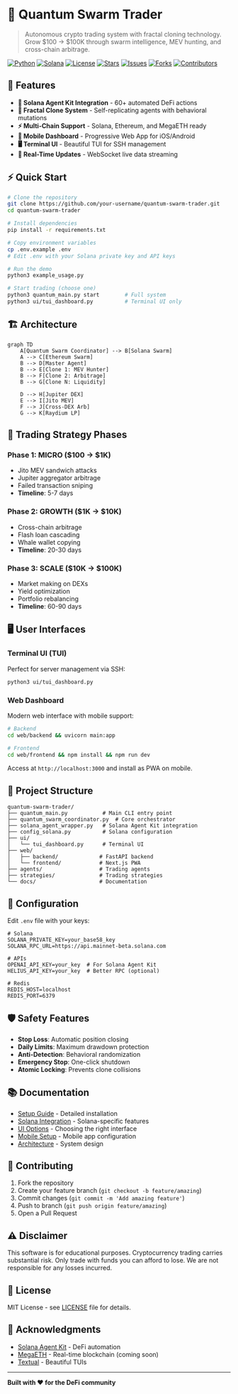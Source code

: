 # 🌌 Quantum Swarm Trader

> Autonomous crypto trading system with fractal cloning technology. Grow $100 → $100K through swarm intelligence, MEV hunting, and cross-chain arbitrage.

[![Python](https://img.shields.io/badge/Python-3.9+-blue.svg)](https://python.org)
[![Solana](https://img.shields.io/badge/Solana-Agent%20Kit-purple.svg)](https://github.com/sendaifun/solana-agent-kit)
[![License](https://img.shields.io/badge/License-MIT-green.svg)](LICENSE)
[![Stars](https://img.shields.io/github/stars/aegntic/fractal-swarm)](https://github.com/aegntic/fractal-swarm)
[![Issues](https://img.shields.io/github/issues/aegntic/fractal-swarm)](https://github.com/aegntic/fractal-swarm/issues)
[![Forks](https://img.shields.io/github/forks/aegntic/fractal-swarm)](https://github.com/aegntic/fractal-swarm/network)
[![Contributors](https://img.shields.io/github/contributors/aegntic/fractal-swarm)](https://github.com/aegntic/fractal-swarm/graphs/contributors)

## 🚀 Features

- **🤖 Solana Agent Kit Integration** - 60+ automated DeFi actions
- **🧬 Fractal Clone System** - Self-replicating agents with behavioral mutations
- **⚡ Multi-Chain Support** - Solana, Ethereum, and MegaETH ready
- **📱 Mobile Dashboard** - Progressive Web App for iOS/Android
- **🖥️ Terminal UI** - Beautiful TUI for SSH management
- **🔄 Real-Time Updates** - WebSocket live data streaming

## ⚡ Quick Start

```bash
# Clone the repository
git clone https://github.com/your-username/quantum-swarm-trader.git
cd quantum-swarm-trader

# Install dependencies
pip install -r requirements.txt

# Copy environment variables
cp .env.example .env
# Edit .env with your Solana private key and API keys

# Run the demo
python3 example_usage.py

# Start trading (choose one)
python3 quantum_main.py start        # Full system
python3 ui/tui_dashboard.py          # Terminal UI only
```

## 🏗️ Architecture

```mermaid
graph TD
    A[Quantum Swarm Coordinator] --> B[Solana Swarm]
    A --> C[Ethereum Swarm]
    B --> D[Master Agent]
    B --> E[Clone 1: MEV Hunter]
    B --> F[Clone 2: Arbitrage]
    B --> G[Clone N: Liquidity]
    
    D --> H[Jupiter DEX]
    E --> I[Jito MEV]
    F --> J[Cross-DEX Arb]
    G --> K[Raydium LP]
```

## 🎯 Trading Strategy Phases

### Phase 1: MICRO ($100 → $1K)
- Jito MEV sandwich attacks
- Jupiter aggregator arbitrage  
- Failed transaction sniping
- **Timeline**: 5-7 days

### Phase 2: GROWTH ($1K → $10K)
- Cross-chain arbitrage
- Flash loan cascading
- Whale wallet copying
- **Timeline**: 20-30 days

### Phase 3: SCALE ($10K → $100K)
- Market making on DEXs
- Yield optimization
- Portfolio rebalancing
- **Timeline**: 60-90 days

## 🖥️ User Interfaces

### Terminal UI (TUI)
Perfect for server management via SSH:
```bash
python3 ui/tui_dashboard.py
```

### Web Dashboard
Modern web interface with mobile support:
```bash
# Backend
cd web/backend && uvicorn main:app

# Frontend
cd web/frontend && npm install && npm run dev
```

Access at `http://localhost:3000` and install as PWA on mobile.

## 📁 Project Structure

```
quantum-swarm-trader/
├── quantum_main.py           # Main CLI entry point
├── quantum_swarm_coordinator.py  # Core orchestrator
├── solana_agent_wrapper.py   # Solana Agent Kit integration
├── config_solana.py          # Solana configuration
├── ui/
│   └── tui_dashboard.py      # Terminal UI
├── web/
│   ├── backend/             # FastAPI backend
│   └── frontend/            # Next.js PWA
├── agents/                  # Trading agents
├── strategies/              # Trading strategies
└── docs/                    # Documentation
```

## 🔧 Configuration

Edit `.env` file with your keys:
```env
# Solana
SOLANA_PRIVATE_KEY=your_base58_key
SOLANA_RPC_URL=https://api.mainnet-beta.solana.com

# APIs
OPENAI_API_KEY=your_key  # For Solana Agent Kit
HELIUS_API_KEY=your_key  # Better RPC (optional)

# Redis
REDIS_HOST=localhost
REDIS_PORT=6379
```

## 🛡️ Safety Features

- **Stop Loss**: Automatic position closing
- **Daily Limits**: Maximum drawdown protection
- **Anti-Detection**: Behavioral randomization
- **Emergency Stop**: One-click shutdown
- **Atomic Locking**: Prevents clone collisions

## 📚 Documentation

- [Setup Guide](SETUP_GUIDE.md) - Detailed installation
- [Solana Integration](README_SOLANA.md) - Solana-specific features
- [UI Options](UI_COMPARISON.md) - Choosing the right interface
- [Mobile Setup](MOBILE_SETUP.md) - Mobile app configuration
- [Architecture](TECHNICAL_ARCHITECTURE.md) - System design

## 🤝 Contributing

1. Fork the repository
2. Create your feature branch (`git checkout -b feature/amazing`)
3. Commit changes (`git commit -m 'Add amazing feature'`)
4. Push to branch (`git push origin feature/amazing`)
5. Open a Pull Request

## ⚠️ Disclaimer

This software is for educational purposes. Cryptocurrency trading carries substantial risk. Only trade with funds you can afford to lose. We are not responsible for any losses incurred.

## 📄 License

MIT License - see [LICENSE](LICENSE) file for details.

## 🙏 Acknowledgments

- [Solana Agent Kit](https://github.com/sendaifun/solana-agent-kit) - DeFi automation
- [MegaETH](https://megaeth.com) - Real-time blockchain (coming soon)
- [Textual](https://github.com/Textualize/textual) - Beautiful TUIs

---

**Built with ❤️ for the DeFi community**